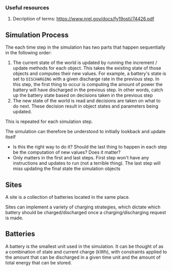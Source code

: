### Useful resources

1. Decription of terms: https://www.nrel.gov/docs/fy19osti/74426.pdf



## Simulation Process

The each time step in the simulation has two parts that happen sequentially in the following order:

1. The current state of the world is updated by running the increment / update methods for each object. This takes the existing state of those objects and computes their new values. For example, a battery's state is set to `DISCHARGING` with a given discharge rate in the previous step. In this step, the first thing to occur is computing the amount of power the battery will have discharged in the previous step. In other words, catch up the battery state based on decisions taken in the previous step
2. The new state of the world is read and decisions are taken on what to do next. These decision result in object states and parameters being updated.

This is repeated for each simulation step.

The simulation can therefore be understood to initially lookback and update itself
 - Is this the right way to do it? Should the last thing to happen in each step be the computation of new values? Does it matter?
- Only matters in the first and last steps. First step won't have any instructions and updates to run (not a terrible thing). The last step will miss updating the final state the simulation objects

## Sites

A site is a collection of batteries located in the same place.

Sites can implement a variety of charging strategies, which dictate which battery should be charged/discharged once a charging/discharging request is made.

## Batteries

A battery is the smallest unit used in the simulation. It can be thought of as a combination of state and current charge (kWh), with constraints applied to the amount that can be discharged in a given time unit and the amount of total energy that can be stored.